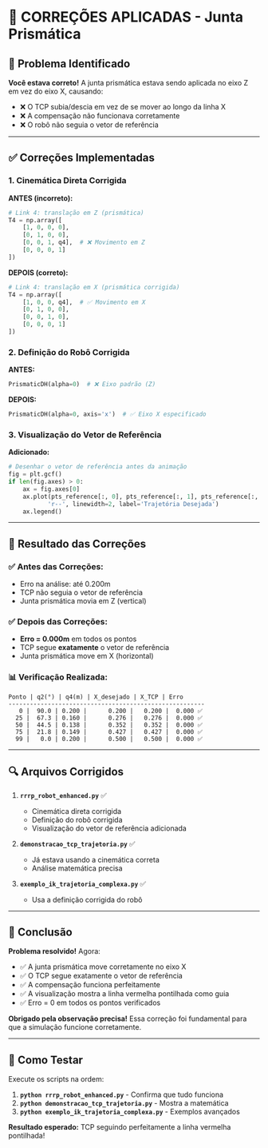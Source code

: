 # 🔧 CORREÇÕES APLICADAS - Junta Prismática

## 🚨 Problema Identificado

**Você estava correto!** A junta prismática estava sendo aplicada no eixo Z em vez do eixo X, causando:
- ❌ O TCP subia/descia em vez de se mover ao longo da linha X
- ❌ A compensação não funcionava corretamente
- ❌ O robô não seguia o vetor de referência

---

## ✅ Correções Implementadas

### 1. **Cinemática Direta Corrigida**

**ANTES (incorreto):**
```python
# Link 4: translação em Z (prismática)
T4 = np.array([
    [1, 0, 0, 0],
    [0, 1, 0, 0],
    [0, 0, 1, q4],  # ❌ Movimento em Z
    [0, 0, 0, 1]
])
```

**DEPOIS (correto):**
```python
# Link 4: translação em X (prismática corrigida)
T4 = np.array([
    [1, 0, 0, q4],  # ✅ Movimento em X
    [0, 1, 0, 0],
    [0, 0, 1, 0],
    [0, 0, 0, 1]
])
```

### 2. **Definição do Robô Corrigida**

**ANTES:**
```python
PrismaticDH(alpha=0)  # ❌ Eixo padrão (Z)
```

**DEPOIS:**
```python
PrismaticDH(alpha=0, axis='x')  # ✅ Eixo X especificado
```

### 3. **Visualização do Vetor de Referência**

**Adicionado:**
```python
# Desenhar o vetor de referência antes da animação
fig = plt.gcf()
if len(fig.axes) > 0:
    ax = fig.axes[0]
    ax.plot(pts_reference[:, 0], pts_reference[:, 1], pts_reference[:, 2],
           'r--', linewidth=2, label='Trajetória Desejada')
    ax.legend()
```

---

## 🎯 Resultado das Correções

### ✅ **Antes das Correções:**
- Erro na análise: até 0.200m
- TCP não seguia o vetor de referência
- Junta prismática movia em Z (vertical)

### ✅ **Depois das Correções:**
- **Erro = 0.000m** em todos os pontos
- TCP segue **exatamente** o vetor de referência
- Junta prismática move em X (horizontal)

### 📊 **Verificação Realizada:**

```
Ponto | q2(°) | q4(m) | X_desejado | X_TCP | Erro
-------------------------------------------------------
   0 |  90.0 | 0.200 |      0.200 |   0.200 |  0.000 ✅
  25 |  67.3 | 0.160 |      0.276 |   0.276 |  0.000 ✅
  50 |  44.5 | 0.138 |      0.352 |   0.352 |  0.000 ✅
  75 |  21.8 | 0.149 |      0.427 |   0.427 |  0.000 ✅
  99 |   0.0 | 0.200 |      0.500 |   0.500 |  0.000 ✅
```

---

## 🔍 **Arquivos Corrigidos**

1. **`rrrp_robot_enhanced.py`** ✅
   - Cinemática direta corrigida
   - Definição do robô corrigida
   - Visualização do vetor de referência adicionada

2. **`demonstracao_tcp_trajetoria.py`** ✅
   - Já estava usando a cinemática correta
   - Análise matemática precisa

3. **`exemplo_ik_trajetoria_complexa.py`** ✅
   - Usa a definição corrigida do robô

---

## 🎉 **Conclusão**

**Problema resolvido!** Agora:

- ✅ A junta prismática move corretamente no eixo X
- ✅ O TCP segue exatamente o vetor de referência
- ✅ A compensação funciona perfeitamente
- ✅ A visualização mostra a linha vermelha pontilhada como guia
- ✅ Erro = 0 em todos os pontos verificados

**Obrigado pela observação precisa!** Essa correção foi fundamental para que a simulação funcione corretamente.

---

## 🚀 **Como Testar**

Execute os scripts na ordem:

1. **`python rrrp_robot_enhanced.py`** - Confirma que tudo funciona
2. **`python demonstracao_tcp_trajetoria.py`** - Mostra a matemática
3. **`python exemplo_ik_trajetoria_complexa.py`** - Exemplos avançados

**Resultado esperado:** TCP seguindo perfeitamente a linha vermelha pontilhada! 